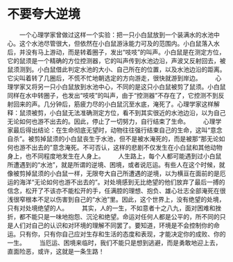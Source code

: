 # 不要夸大逆境
　　一个心理学家曾做过这样一个实验：把一只小白鼠放到一个装满水的水池中心。这个水池尽管很大，但依然在小白鼠游泳能力可及的范围内。小白鼠落入水后，并没有马上游动，而是转着圈子，发出“吱吱”的叫声。小白鼠是在测定方位，它的鼠须是一个精确的方位控测器，它的叫声传到水池边沿，声波又反射回去，被鼠须测到。小白鼠借此判定水池的大小、自己所在的位置，以及水池边沿的距离。它尖叫着转了几圈后，不慌不忙地朝选定的方向游走，很快就游到岸边。 
　　心理学家又将另一只小白鼠放到水池中心，不同的是这只小白鼠被剪了鼠须。小白鼠同样在水中转圈子，也发出“吱吱”的叫声，由于“控测器”不存在了，它控测不到反射回来的声。几分钟后，筋疲力尽的小白鼠沉至水底，淹死了。心理学家这样解释：鼠须被剪，小白鼠无法准确测定方位，看不到其实很近的水池边沿，以为自己无论如何也游不出去的。因此，停止了一切努力，自行结束了生命。 
　　心理学家最后得出结论：在生命彻底无望时，动物往往强行结束自己的生命，这叫“意念自杀”。被剪掉鼠须的小白鼠丧生于水池，但不是被水淹死的，而是被那“那无论如何也游不出去的”意念淹死。不可否认，这样的悲剧不仅发生在小白鼠和其他动物身上，也不同程度地发生在人身上。 
　　人生路上，每个人都可能遇到过小白鼠所遭遇到的“水池”，就是所谓的逆境、困境，或者说厄运。有些人在这个时候，就像被剪掉鼠须的小白鼠一样，无限夸大自己所遭遇的逆境，以为横亘在面前的是厄运的海洋“无论如何也游不出去的”。对处境感到无比绝望的他们放弃了最后一搏的信念，松开了不该亦不能松开的手，任满腔的理想、抱负、雄心壮志全部淹死在很浅很窄根本不足以伤害到自己的“水池”里。因此，这个世界上，没有绝望的处境，只有对处境绝望的人。 
　　其实，人的一生，不如意者十之八九，面对困难和挫折，都不能只是一味地抱怨、沉沦和绝望。命运对任何人都是公平的，所不同的只是人们对自己的认识和对环境的理解不同罢了。要知道，环境是不会控制你的命运。只有你，只有你自己应对生存和生活的态度和表现，才能决定你的成败、你的一生。 
　　当厄运、困境来临时，我们不能只是想到逃避，而是勇敢地迎上去，直面险恶，或许，这就是一条生路！
 